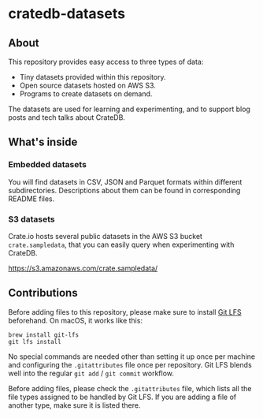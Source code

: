 # cratedb-datasets


## About

This repository provides easy access to three types of data:

* Tiny datasets provided within this repository.
* Open source datasets hosted on AWS S3.
* Programs to create datasets on demand.

The datasets are used for learning and experimenting,
and to support blog posts and tech talks about CrateDB.


## What's inside

### Embedded datasets

You will find datasets in CSV, JSON and Parquet formats within different
subdirectories. Descriptions about them can be found in corresponding
README files.

### S3 datasets

Crate.io hosts several public datasets in the AWS S3 bucket `crate.sampledata`,
that you can easily query when experimenting with CrateDB.

https://s3.amazonaws.com/crate.sampledata/


## Contributions

Before adding files to this repository, please make sure to install [Git LFS]
beforehand. On macOS, it works like this:
```shell
brew install git-lfs
git lfs install
```

No special commands are needed other than setting it up once per machine and
configuring the `.gitattributes` file once per repository. Git LFS blends well
into the regular `git add` / `git commit` workflow.

Before adding files, please check the `.gitattributes` file, which lists all the
file types assigned to be handled by Git LFS. If you are adding a file of another
type, make sure it is listed there.



[Git LFS]: https://git-lfs.com/
